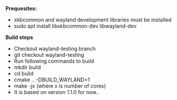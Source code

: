 **Prequesites:**
* xkbcommon and wayland development libraries must be installed
 * sudo apt install libxkbcommon-dev libwayland-dev

**Build steps**
* Checkout wayland-testing branch
 * git checkout wayland-testing
* Run following commands to build
 * mkdir build
 * cd build
 * cmake .. -DBUILD_WAYLAND=1
 * make -jx (where x is number of cores)
* It is based on version 1.1.0 for now..
